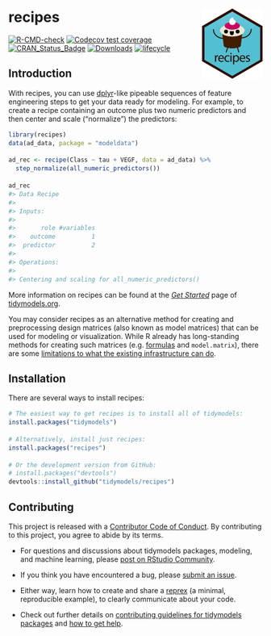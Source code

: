 
# recipes <a href='https://recipes.tidymodels.org'><img src='man/figures/logo.png' align="right" height="139" /></a>

[![R-CMD-check](https://github.com/tidymodels/recipes/workflows/R-CMD-check/badge.svg)](https://github.com/tidymodels/recipes/actions)
[![Codecov test
coverage](https://codecov.io/gh/tidymodels/recipes/branch/master/graph/badge.svg)](https://codecov.io/gh/tidymodels/recipes?branch=master)
[![CRAN\_Status\_Badge](https://www.r-pkg.org/badges/version/recipes)](https://CRAN.R-project.org/package=recipes)
[![Downloads](https://cranlogs.r-pkg.org/badges/recipes)](https://CRAN.R-project.org/package=recipes)
[![lifecycle](https://img.shields.io/badge/lifecycle-stable-brightgreen.svg)](https://lifecycle.r-lib.org/articles/stages.html)

## Introduction

With recipes, you can use [dplyr](https://dplyr.tidyverse.org/)-like
pipeable sequences of feature engineering steps to get your data ready
for modeling. For example, to create a recipe containing an outcome plus
two numeric predictors and then center and scale (“normalize”) the
predictors:

``` r
library(recipes)
data(ad_data, package = "modeldata")

ad_rec <- recipe(Class ~ tau + VEGF, data = ad_data) %>%
  step_normalize(all_numeric_predictors())

ad_rec
#> Data Recipe
#> 
#> Inputs:
#> 
#>       role #variables
#>    outcome          1
#>  predictor          2
#> 
#> Operations:
#> 
#> Centering and scaling for all_numeric_predictors()
```

More information on recipes can be found at the [*Get
Started*](https://www.tidymodels.org/start/recipes/) page of
[tidymodels.org](https://www.tidymodels.org).

You may consider recipes as an alternative method for creating and
preprocessing design matrices (also known as model matrices) that can be
used for modeling or visualization. While R already has long-standing
methods for creating such matrices
(e.g. [formulas](https://rviews.rstudio.com/2017/02/01/the-r-formula-method-the-good-parts/)
and `model.matrix`), there are some [limitations to what the existing
infrastructure can
do](https://rviews.rstudio.com/2017/03/01/the-r-formula-method-the-bad-parts/).

## Installation

There are several ways to install recipes:

``` r
# The easiest way to get recipes is to install all of tidymodels:
install.packages("tidymodels")

# Alternatively, install just recipes:
install.packages("recipes")

# Or the development version from GitHub:
# install.packages("devtools")
devtools::install_github("tidymodels/recipes")
```

## Contributing

This project is released with a [Contributor Code of
Conduct](https://contributor-covenant.org/version/2/0/CODE_OF_CONDUCT.html).
By contributing to this project, you agree to abide by its terms.

-   For questions and discussions about tidymodels packages, modeling,
    and machine learning, please [post on RStudio
    Community](https://community.rstudio.com/c/ml/15).

-   If you think you have encountered a bug, please [submit an
    issue](https://github.com/tidymodels/recipes/issues).

-   Either way, learn how to create and share a
    [reprex](https://reprex.tidyverse.org/articles/articles/learn-reprex.html)
    (a minimal, reproducible example), to clearly communicate about your
    code.

-   Check out further details on [contributing guidelines for tidymodels
    packages](https://www.tidymodels.org/contribute/) and [how to get
    help](https://www.tidymodels.org/help/).

